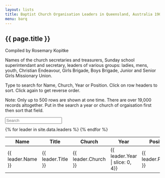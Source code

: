 ```yaml
---
layout: lists
title: Baptist Church Organisation Leaders in Queensland, Australia 1907-1969
menu: barq
---
```


## {{ page.title }}

Compiled by Rosemary Kopitke

Names of the church secretaries and treasurers, Sunday school superintendant and secretary, leaders of various groups: ladies, mens, youth, Christian Endeavour, Girls Brigade, Boys Brigade, Junior and Senior Girls Missionary Union.

Type to search for Name, Church, Year or Position. Click on row headers to sort. Click again to get reverse order. 

Note: Only up to 500 rows are shown at one time. There are over 19,000 records altogether. Put in the search a year or church of orgaisation first then sort that field. 
<div id="entry-list">
<div class="row" style="margin-bottom:10px;">
		<input type="search" class="search form-control" placeholder="Search" />
</div>
<table>
<thead>
<tr>
<th><span class="sort" data-sort="name">Name</span></th>
<th>Title</th>
<th><span class="sort" data-sort="church">Church</span></th>
<th><span class="sort" data-sort="year">Year</span></th>
<th><span class="sort" data-sort="position">Position</span></th>
</tr>
</thead>
<tbody class="list">
{% for leader in site.data.leaders %}
	<tr>
		<td class="name">{{ leader.Name }}</td>
		<td class="npre">{{ leader.Title }}</td>
		<td class="church">{{ leader.Church }}</td>
		<td class="year">{{ leader.Year | slice: 0, 4}}</td>
		<td class="position">{{ leader.Position }}</td>
	</tr>
{% endfor %}
</tbody>
</table>
</div>
